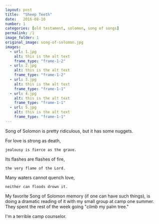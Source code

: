 ```yaml
---
layout: post
title:  "Sheep Teeth"
date:   2016-08-10
number: 1
categories: [old testament, solomon, song of songs]
permalink: /1
image_folder: 1
original_image: song-of-solomon.jpg
images:
  - url: 1.jpg
    alt: this is the alt text
    frame_type: "frame-1-2"
  - url: 2.jpg
    alt: this is the alt text
    frame_type: "frame-1-2"
  - url: 3.jpg
    alt: this is the alt text
    frame_type: "frame-1-1"
  - url: 4.jpg
    alt: this is the alt text
    frame_type: "frame-1-1"
  - url: 5.jpg
    alt: this is the alt text
    frame_type: "frame-1-1"
---
```


Song of Solomon is pretty ridiculous, but it has some nuggets.



For love is strong as death,

    jealousy is fierce as the grave.

Its flashes are flashes of fire,

    the very flame of the Lord.

Many waters cannot quench love,

    neither can floods drown it.

My favorite Song of Solomon memory (if one can have such things), is doing a dramatic reading of it with my small group at camp one summer. They spent the rest of the week going "*climb* my palm tree."

I'm a terrible camp counselor.
